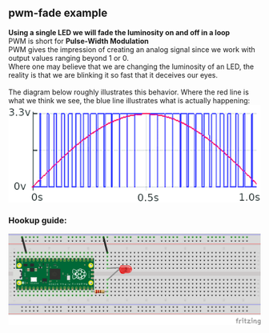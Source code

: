 ## pwm-fade example
**Using a single LED we will fade the luminosity on and off in a loop** <br />
PWM is short for __Pulse-Width Modulation__ <br />
PWM gives the impression of creating an analog signal since we work with output values ranging beyond 1 or 0. <br />
Where one may believe that we are changing the luminosity of an LED, the reality is that we are blinking it so fast that it deceives our eyes. <br />
<br />
The diagram below roughly illustrates this behavior. Where the red line is what we think we see, the blue line illustrates what is actually happening:
![pwm-diagram](pwm-diagram.png)

### Hookup guide:

![schematic](pwm-hookup.png)

